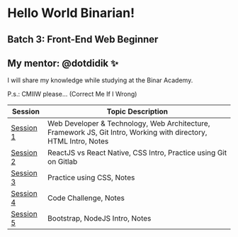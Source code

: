 # Hello World Binarian!

## Batch 3: Front-End Web Beginner
## My mentor: @dotdidik :sparkles:

I will share my knowledge while studying at the Binar Academy.

P.s.: CMIIW please... (Correct Me If I Wrong)


| Session | Topic Description |
| ----------- | ----------- |
| [Session 1](https://github.com/isumizumi/BinarAcademy/blob/master/SESSION-1.md) | Web Developer & Technology, Web Architecture, Framework JS, Git Intro, Working with directory, HTML Intro, Notes |
| [Session 2](https://github.com/isumizumi/BinarAcademy/blob/master/SESSION-2.md) | ReactJS vs React Native, CSS Intro, Practice using Git on Gitlab |
| [Session 3](https://github.com/isumizumi/BinarAcademy/blob/master/SESSION-3.md) | Practice using CSS, Notes |
| [Session 4](https://github.com/isumizumi/BinarAcademy/blob/master/SESSION-2.md) | Code Challenge, Notes |
| [Session 5](https://github.com/isumizumi/BinarAcademy/blob/master/SESSION-2.md) | Bootstrap, NodeJS Intro, Notes |

